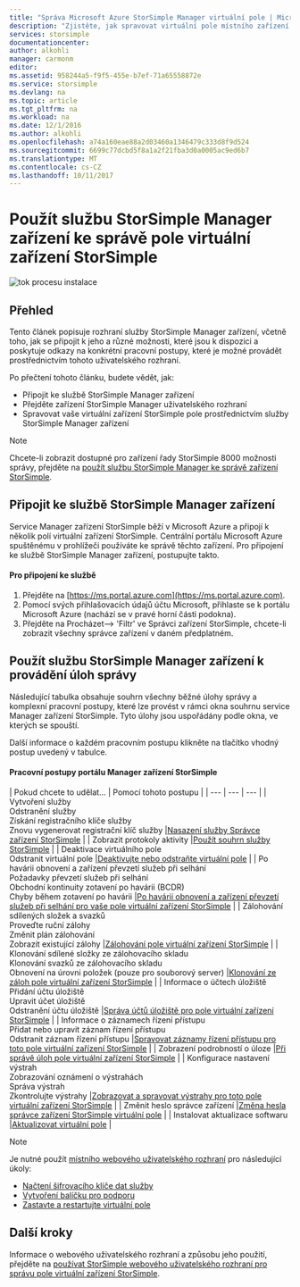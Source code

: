 ```yaml
---
title: "Správa Microsoft Azure StorSimple Manager virtuální pole | Microsoft Docs"
description: "Zjistěte, jak spravovat virtuální pole místního zařízení StorSimple pomocí služby StorSimple Manager zařízení na portálu Azure."
services: storsimple
documentationcenter: 
author: alkohli
manager: carmonm
editor: 
ms.assetid: 958244a5-f9f5-455e-b7ef-71a65558872e
ms.service: storsimple
ms.devlang: na
ms.topic: article
ms.tgt_pltfrm: na
ms.workload: na
ms.date: 12/1/2016
ms.author: alkohli
ms.openlocfilehash: a74a160eae88a2d03460a1346479c333d8f9d524
ms.sourcegitcommit: 6699c77dcbd5f8a1a2f21fba3d0a0005ac9ed6b7
ms.translationtype: MT
ms.contentlocale: cs-CZ
ms.lasthandoff: 10/11/2017
---
```

# <a name="use-the-storsimple-device-manager-service-to-administer-your-storsimple-virtual-array"></a>Použít službu StorSimple Manager zařízení ke správě pole virtuální zařízení StorSimple
![tok procesu instalace](./media/storsimple-virtual-array-manager-service-administration/manage4.png)

## <a name="overview"></a>Přehled
Tento článek popisuje rozhraní služby StorSimple Manager zařízení, včetně toho, jak se připojit k jeho a různé možnosti, které jsou k dispozici a poskytuje odkazy na konkrétní pracovní postupy, které je možné provádět prostřednictvím tohoto uživatelského rozhraní.

Po přečtení tohoto článku, budete vědět, jak:

* Připojit ke službě StorSimple Manager zařízení
* Přejděte zařízení StorSimple Manager uživatelského rozhraní
* Spravovat vaše virtuální zařízení StorSimple pole prostřednictvím služby StorSimple Manager zařízení

> [!NOTE]
> Chcete-li zobrazit dostupné pro zařízení řady StorSimple 8000 možnosti správy, přejděte na [použít službu StorSimple Manager ke správě zařízení StorSimple](storsimple-manager-service-administration.md).
> 
> 

## <a name="connect-to-the-storsimple-device-manager-service"></a>Připojit ke službě StorSimple Manager zařízení
Service Manager zařízení StorSimple běží v Microsoft Azure a připojí k několik polí virtuální zařízení StorSimple. Centrální portálu Microsoft Azure spuštěnému v prohlížeči používáte ke správě těchto zařízení. Pro připojení ke službě StorSimple Manager zařízení, postupujte takto.

#### <a name="to-connect-to-the-service"></a>Pro připojení ke službě
1. Přejděte na [https://ms.portal.azure.com](https://ms.portal.azure.com).
2. Pomocí svých přihlašovacích údajů účtu Microsoft, přihlaste se k portálu Microsoft Azure (nachází se v pravé horní části podokna).
3. Přejděte na Procházet--> 'Filtr' ve Správci zařízení StorSimple, chcete-li zobrazit všechny správce zařízení v daném předplatném.

## <a name="use-the-storsimple-device-manager-service-to-perform-management-tasks"></a>Použít službu StorSimple Manager zařízení k provádění úloh správy
Následující tabulka obsahuje souhrn všechny běžné úlohy správy a komplexní pracovní postupy, které lze provést v rámci okna souhrnu service Manager zařízení StorSimple. Tyto úlohy jsou uspořádány podle okna, ve kterých se spouští.

Další informace o každém pracovním postupu klikněte na tlačítko vhodný postup uvedený v tabulce.

#### <a name="storsimple-device-manager-workflows"></a>Pracovní postupy portálu Manager zařízení StorSimple
| Pokud chcete to udělat... | Pomocí tohoto postupu |
| --- | --- | --- |
| Vytvoření služby</br>Odstranění služby</br>Získání registračního klíče služby</br>Znovu vygenerovat registrační klíč služby |[Nasazení služby Správce zařízení StorSimple](storsimple-virtual-array-manage-service.md) |
| Zobrazit protokoly aktivity |[Použít souhrn služby StorSimple](storsimple-virtual-array-service-summary.md) |
| Deaktivace virtuálního pole</br>Odstranit virtuální pole |[Deaktivujte nebo odstraňte virtuální pole](storsimple-virtual-array-deactivate-and-delete-device.md) |
| Po havárii obnovení a zařízení převzetí služeb při selhání</br>Požadavky převzetí služeb při selhání</br>Obchodní kontinuity zotavení po havárii (BCDR)</br>Chyby během zotavení po havárii |[Po havárii obnovení a zařízení převzetí služeb při selhání pro vaše pole virtuální zařízení StorSimple](storsimple-virtual-array-failover-dr.md) |
| Zálohování sdílených složek a svazků</br>Proveďte ruční zálohy</br>Změnit plán zálohování</br>Zobrazit existující zálohy |[Zálohování pole virtuální zařízení StorSimple](storsimple-virtual-array-backup.md) |
| Klonování sdílené složky ze zálohovacího skladu</br>Klonování svazků ze zálohovacího skladu</br>Obnovení na úrovni položek (pouze pro souborový server) |[Klonování ze záloh pole virtuální zařízení StorSimple](storsimple-virtual-array-clone.md) |
| Informace o účtech úložiště</br>Přidání účtu úložiště</br>Upravit účet úložiště</br>Odstranění účtu úložiště |[Správa účtů úložiště pro pole virtuální zařízení StorSimple](storsimple-virtual-array-manage-storage-accounts.md) |
| Informace o záznamech řízení přístupu</br>Přidat nebo upravit záznam řízení přístupu </br>Odstranit záznam řízení přístupu |[Spravovat záznamy řízení přístupu pro toto pole virtuální zařízení StorSimple](storsimple-virtual-array-manage-acrs.md) |
| Zobrazení podrobností o úloze |[Při správě úloh pole virtuální zařízení StorSimple](storsimple-virtual-array-manage-jobs.md) |
| Konfigurace nastavení výstrah</br>Zobrazování oznámení o výstrahách</br>Správa výstrah</br>Zkontrolujte výstrahy |[Zobrazovat a spravovat výstrahy pro toto pole virtuální zařízení StorSimple](storsimple-virtual-array-manage-alerts.md) |
| Změnit heslo správce zařízení |[Změna hesla správce zařízení StorSimple virtuální pole](storsimple-virtual-array-change-device-admin-password.md) |
| Instalovat aktualizace softwaru |[Aktualizovat virtuální pole](storsimple-virtual-array-install-update.md) |

> [!NOTE]
> Je nutné použít [místního webového uživatelského rozhraní](storsimple-ova-web-ui-admin.md) pro následující úkoly:
> 
> * [Načtení šifrovacího klíče dat služby](storsimple-ova-web-ui-admin.md#get-the-service-data-encryption-key)
> * [Vytvoření balíčku pro podporu](storsimple-ova-web-ui-admin.md#generate-a-log-package)
> * [Zastavte a restartujte virtuální pole](storsimple-ova-web-ui-admin.md#shut-down-and-restart-your-device)
> 
> 

## <a name="next-steps"></a>Další kroky
Informace o webového uživatelského rozhraní a způsobu jeho použití, přejděte na [používat StorSimple webového uživatelského rozhraní pro správu pole virtuální zařízení StorSimple](storsimple-ova-web-ui-admin.md).

